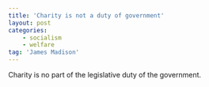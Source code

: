 ```yaml
---
title: 'Charity is not a duty of government'
layout: post
categories:
    - socialism
    - welfare
tag: 'James Madison'
---
```


Charity is no part of the legislative duty of the government.
